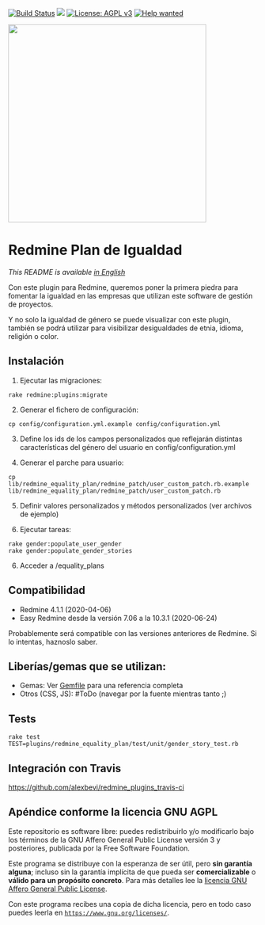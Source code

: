 [![Build Status](https://travis-ci.org/apradillap/redmine_equality_plan.svg?branch=master)](https://travis-ci.org/apradillap/redmine_equality_plan)
<a href="https://codeclimate.com/github/apradillap/redmine_equality_plan/maintainability"><img src="https://api.codeclimate.com/v1/badges/75bc2ecffcb7e3b4cc91/maintainability" /></a>
[![License: AGPL v3](https://img.shields.io/badge/License-AGPL%20v3-blue.svg)](http://www.gnu.org/licenses/agpl-3.0)
[![Help wanted](https://img.shields.io/badge/help-wanted-brightgreen.svg?style=flat-square)](https://github.com/apradillap/redmine_equality_plan/issues?q=is%3Aissue+is%3Aopen+label%3A"help+wanted")


<img src="https://github.com/apradillap/redmine_equality_plan/blob/master/assets/images/equality.png" width="400" height="auto">

# Redmine Plan de Igualdad

_This README is available [in English](README_EN.md)_

Con este plugin para Redmine, queremos poner la primera piedra para fomentar la
igualdad en las empresas que utilizan este software de gestión de proyectos.

Y no solo la igualdad de género se puede visualizar con este plugin, también se podrá
utilizar para visibilizar desigualdades de etnia, idioma, religión o color.


## Instalación
1. Ejecutar las migraciones:
  ```
  rake redmine:plugins:migrate
  ```
2. Generar el fichero de configuración:
  ```
  cp config/configuration.yml.example config/configuration.yml
  ```
3. Define los ids de los campos personalizados que reflejarán distintas características
   del género del usuario en config/configuration.yml

4. Generar el parche para usuario:
```
cp lib/redmine_equality_plan/redmine_patch/user_custom_patch.rb.example lib/redmine_equality_plan/redmine_patch/user_custom_patch.rb
```

5. Definir valores personalizados y métodos personalizados (ver archivos de ejemplo)

6. Ejecutar tareas:
```
rake gender:populate_user_gender
rake gender:populate_gender_stories
```

6. Acceder a /equality_plans


## Compatibilidad

* Redmine 4.1.1 (2020-04-06)
* Easy Redmine desde la versión 7.06 a la 10.3.1 (2020-06-24)

Probablemente será compatible con las versiones anteriores de Redmine. Si lo intentas, haznoslo saber.


## Liberías/gemas que se utilizan:

* Gemas: Ver [Gemfile](https://github.com/apradillap/redmine_equality_plan/blob/master/Gemfile) para una referencia completa
* Otros (CSS, JS): #ToDo (navegar por la fuente mientras tanto ;)


## Tests
```
rake test TEST=plugins/redmine_equality_plan/test/unit/gender_story_test.rb

```

## Integración con Travis
https://github.com/alexbevi/redmine_plugins_travis-ci


## Apéndice conforme la licencia GNU AGPL

Este repositorio es software libre: puedes redistribuirlo y/o modificarlo bajo los términos
de la GNU Affero General Public License versión 3 y posteriores, publicada por la Free Software Foundation.

Este programa se distribuye con la esperanza de ser útil, pero **sin garantía alguna**; incluso sin la garantía implícita de que pueda ser **comercializable** o **válido para un propósito concreto**. Para más detalles lee la [licencia GNU Affero General Public License](/LICENSE).

Con este programa recibes una copia de dicha licencia, pero en todo caso puedes leerla en [`https://www.gnu.org/licenses/`](https://www.gnu.org/licenses/).
